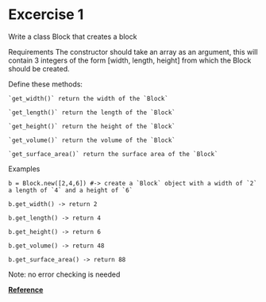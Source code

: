 # Excercise 1

Write a class Block that creates a block

Requirements
The constructor should take an array as an argument, this will contain 3 integers of the form [width, length, height] from which the Block should be created.

Define these methods:
```
`get_width()` return the width of the `Block`

`get_length()` return the length of the `Block`

`get_height()` return the height of the `Block`

`get_volume()` return the volume of the `Block`

`get_surface_area()` return the surface area of the `Block`
```

Examples

```
b = Block.new([2,4,6]) #-> create a `Block` object with a width of `2` a length of `4` and a height of `6`
    
b.get_width() -> return 2

b.get_length() -> return 4

b.get_height() -> return 6

b.get_volume() -> return 48

b.get_surface_area() -> return 88
```
Note: no error checking is needed


**[Reference](https://www.codewars.com/kata/55b75fcf67e558d3750000a3)**
